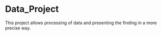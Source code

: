 # Data_Project
This project allows processing of data and presenting the finding in a more precise way.
